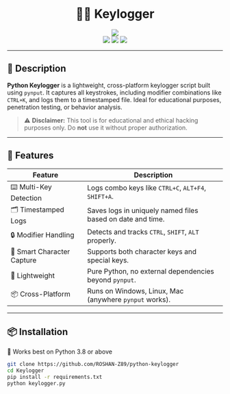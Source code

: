 <h1 align="center">🕵️‍♂️ Keylogger</h1>

<p align="center">
  <img src="https://img.shields.io/badge/Version-1.0-blue?style=for-the-badge">
  <br>
  <img src="https://img.shields.io/badge/Author-ROSHAN--Z89-green?style=flat-square">
  <img src="https://img.shields.io/badge/Open%20Source-Yes-cyan?style=flat-square">
  <img src="https://img.shields.io/badge/Written%20In-Python-blue?style=flat-square">
</p>

---

## 🧠 Description

**Python Keylogger** is a lightweight, cross-platform keylogger script built using `pynput`. It captures all keystrokes, including modifier combinations like `CTRL+K`, and logs them to a timestamped file. Ideal for educational purposes, penetration testing, or behavior analysis.

> ⚠️ **Disclaimer:** This tool is for educational and ethical hacking purposes only. Do **not** use it without proper authorization.

---

## 🚀 Features

| Feature | Description |
|--------|-------------|
| ⌨️ Multi-Key Detection | Logs combo keys like `CTRL+C`, `ALT+F4`, `SHIFT+A`. |
| 🗂️ Timestamped Logs | Saves logs in uniquely named files based on date and time. |
| 🔒 Modifier Handling | Detects and tracks `CTRL`, `SHIFT`, `ALT` properly. |
| 🧠 Smart Character Capture | Supports both character keys and special keys. |
| 🧾 Lightweight | Pure Python, no external dependencies beyond `pynput`. |
| 📦 Cross-Platform | Runs on Windows, Linux, Mac (anywhere `pynput` works). |

---

## 📦 Installation

🧪 Works best on Python 3.8 or above

```bash
git clone https://github.com/ROSHAN-Z89/python-keylogger
cd Keylogger
pip install -r requirements.txt
python keylogger.py
